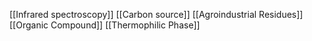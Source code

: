 [[Infrared spectroscopy]]
[[Carbon source]]
[[Agroindustrial Residues]]
[[Organic Compound]]
[[Thermophilic Phase]]
